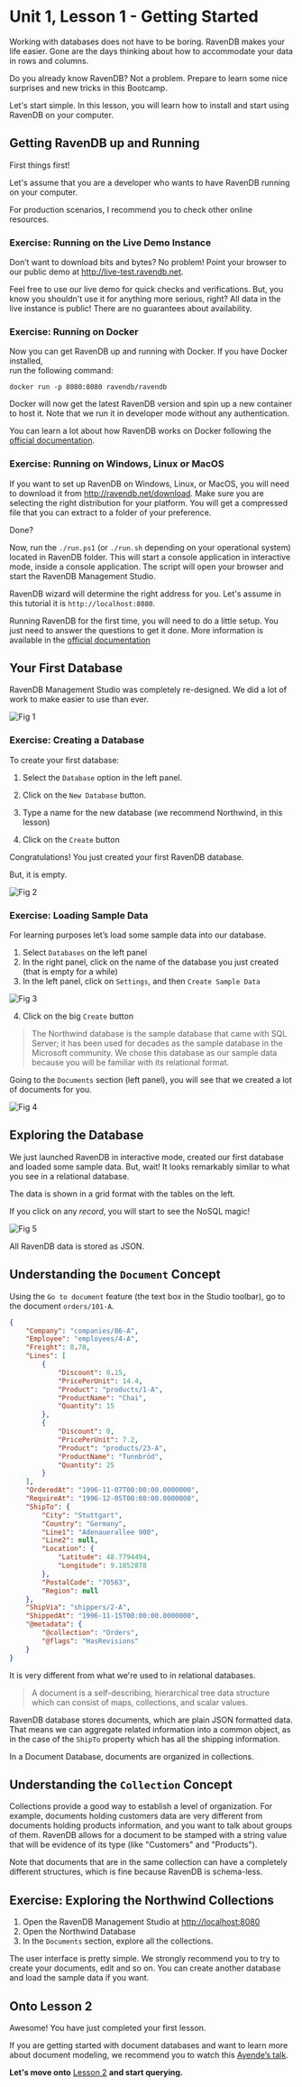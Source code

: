 # Unit 1, Lesson 1 - Getting Started

Working with databases does not have to be boring. RavenDB makes your life easier. 
Gone are the days thinking about how to accommodate your data in rows and 
columns. 

Do you already know RavenDB? Not a problem. Prepare to learn some nice surprises and new tricks in this Bootcamp.

Let's start simple. In this lesson, you will learn how to install and start using RavenDB on your computer.

## Getting RavenDB up and Running

First things first! 

Let's assume that you are a developer who wants to have RavenDB running on your computer. 

For production scenarios, I recommend you to check other online resources.

### Exercise: Running on the Live Demo Instance

Don’t want to download bits and bytes? No problem! Point your browser to our public 
demo at <http://live-test.ravendb.net>.

Feel free to use our live demo for quick checks and verifications. But, you know you 
shouldn't use it for anything more serious, right? All data in the live instance is 
public! There are no guarantees about availability.

### Exercise: Running on Docker

Now you can get RavenDB up and running with Docker. If you have Docker installed,  
run the following command:

```
docker run -p 8080:8080 ravendb/ravendb
```

Docker will now get the latest RavenDB version and spin up a new container to
host it. Note that we run it in developer mode without any authentication.

You can learn a lot about how RavenDB works on Docker following the [official documentation](https://ravendb.net/docs/article-page/4.0/csharp/start/installation/running-in-docker-container).

### Exercise: Running on Windows, Linux or MacOS

If you want to set up RavenDB on Windows, Linux, or MacOS, you will need to download 
it from <http://ravendb.net/download>. Make sure you are selecting the right 
distribution for your platform. You will get a compressed file that you can extract to 
a folder of your preference.

Done? 

Now, run the `./run.ps1` (or `./run.sh` depending on your operational system) located in RavenDB folder. This will start 
a console application in interactive mode, inside a console application. The script
 will open your browser and start the RavenDB Management Studio.

RavenDB wizard will determine the right address for you. Let's assume in this tutorial it is `http://localhost:8080`.

Running RavenDB for the first time, you will need to do a little setup. You just
need to answer the questions to get it done. More information is available in the [official documentation](https://ravendb.net/docs/article-page/4.0/csharp/start/getting-started)


## Your First Database

RavenDB Management Studio was completely re-designed. We did a lot of work to make easier to use than ever.

![Fig 1](media/d1ff71a639f63e04488b56706a91f423.png)

### Exercise: Creating a Database

To create your first database:

1.  Select the `Database` option in the left panel.

2.  Click on the `New Database` button.

3.  Type a name for the new database (we recommend Northwind, in this lesson)

4.  Click on the `Create` button

Congratulations! You just created your first RavenDB database.

But, it is empty.

![Fig 2](media/3f7ec9fbf9d626ebbe905e7a589e81ed.png)

### Exercise: Loading Sample Data

For learning purposes let’s load some sample data into our database.

1.  Select `Databases` on the left panel
2.  In the right panel, click on the name of the database you just created (that
   is empty for a while)
3.  In the left panel, click on `Settings`, and then `Create Sample Data`

![Fig 3](media/26de5d4d9b2cf6a0f8867677aa776b45.png)

4.  Click on the big `Create` button

> The Northwind database is the sample database that came with SQL Server;
> it has been used for decades as the sample database in the Microsoft
> community. We chose this database as our sample data because you will be familiar with its relational format.

Going to the `Documents` section (left panel), you will see that we created a
lot of documents for you.

![Fig 4](media/3f24692d124b788b08cb11e49d8fb66f.png)

## Exploring the Database

We just launched RavenDB in interactive mode, created our first
database and loaded some sample data. But, wait! It looks remarkably similar to
what you see in a relational database. 

The data is shown in a grid format with the tables on the left.

If you click on any *record*, you will start to see the NoSQL magic!

![Fig 5](media/4bcc55018cd05b354a0d98c3ce7bcfb7.png)

All RavenDB data is stored as JSON.

## Understanding the `Document` Concept

Using the `Go to document` feature (the text box in the Studio toolbar), go to
the document `orders/101-A`.

```json
{
    "Company": "companies/86-A",
    "Employee": "employees/4-A",
    "Freight": 0.78,
    "Lines": [
        {
            "Discount": 0.15,
            "PricePerUnit": 14.4,
            "Product": "products/1-A",
            "ProductName": "Chai",
            "Quantity": 15
        },
        {
            "Discount": 0,
            "PricePerUnit": 7.2,
            "Product": "products/23-A",
            "ProductName": "Tunnbröd",
            "Quantity": 25
        }
    ],
    "OrderedAt": "1996-11-07T00:00:00.0000000",
    "RequireAt": "1996-12-05T00:00:00.0000000",
    "ShipTo": {
        "City": "Stuttgart",
        "Country": "Germany",
        "Line1": "Adenauerallee 900",
        "Line2": null,
        "Location": {
            "Latitude": 48.7794494,
            "Longitude": 9.1852878
        },
        "PostalCode": "70563",
        "Region": null
    },
    "ShipVia": "shippers/2-A",
    "ShippedAt": "1996-11-15T00:00:00.0000000",
    "@metadata": {
        "@collection": "Orders",
        "@flags": "HasRevisions"
    }
}
```

It is very different from what we're used to in relational databases.

>   A document is a self-describing, hierarchical tree data structure which
>   can consist of maps, collections, and scalar values.

RavenDB database stores documents, which are plain JSON
formatted data. That means we can aggregate related information into a common object,
as in the case of the `ShipTo` property which has all the shipping information.

In a Document Database, documents are organized in collections.

## Understanding the `Collection` Concept

Collections provide a good way to establish a level of organization. For
example, documents holding customers data are very different from documents
holding products information, and you want to talk about groups of them. RavenDB
allows for a document to be stamped with a string value that will be evidence of
its type (like "Customers" and "Products").

Note that documents that are in the same collection can have a completely
different structures, which is fine because RavenDB is schema-less.

## Exercise: Exploring the Northwind Collections

1.  Open the RavenDB Management Studio at <http://localhost:8080>
2.  Open the Northwind Database
3.  In the `Documents` section, explore all the collections.

The user interface is pretty simple. We strongly recommend you to try to create your documents, edit and so on.
You can create another database and load the sample data if you want.

## Onto Lesson 2   

Awesome! You have just completed your first lesson.

If you are getting started with document databases and want to learn more about
document modeling, we recommend you to watch this [Ayende’s talk](https://www.youtube.com/watch?v=FY0BiZaJwL4).

**Let's move onto** [Lesson 2](../lesson2/README.md) **and start querying.**
